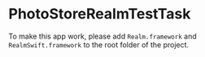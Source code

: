 # PhotoStoreRealmTestTask

To make this app work, please add `Realm.framework` and `RealmSwift.framework` to the root folder of the project.

